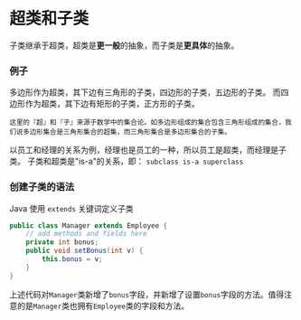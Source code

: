 # 超类和子类
子类继承于超类，超类是**更一般**的抽象，而子类是**更具体**的抽象。
### 例子
多边形作为超类，其下边有三角形的子类，四边形的子类，五边形的子类。
而四边形作为超类，其下边有矩形的子类，正方形的子类。
```ad-note
这里的『超』和『子』来源于数学中的集合论。如多边形组成的集合包含三角形组成的集合，我们说多边形集合是三角形集合的超集，而三角形集合是多边形集合的子集。
```
以员工和经理的关系为例，经理也是员工的一种，所以员工是超类，而经理是子类。
子类和超类是"is-a"的关系，即： `subclass is-a superclass`
### 创建子类的语法
Java 使用 `extends` 关键词定义子类
```java
public class Manager extends Employee {
	// add methods and fields here
	private int bonus;
	public void setBonus(int v) {
		this.bonus = v;
	}
}
```
上述代码对`Manager`类新增了`bonus`字段，并新增了设置`bonus`字段的方法。值得注意的是`Manager`类也拥有`Employee`类的字段和方法。
